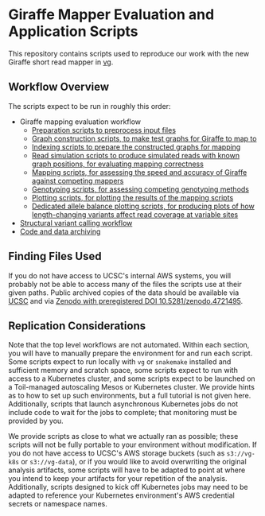 # Giraffe Mapper Evaluation and Application Scripts

This repository contains scripts used to reproduce our work with the new Giraffe short read mapper in [vg](https://github.com/vgteam/vg).

## Workflow Overview

The scripts expect to be run in roughly this order:

* Giraffe mapping evaluation workflow
    * [Preparation scripts to preprocess input files](scripts/prep)
    * [Graph construction scripts, to make test graphs for Giraffe to map to](scripts/construction)
    * [Indexing scripts to prepare the constructed graphs for mapping](scripts/indexing)
    * [Read simulation scripts to produce simulated reads with known graph positions, for evaluating mapping correctness](scripts/read_simulation)
    * [Mapping scripts, for assessing the speed and accuracy of Giraffe against competing mappers](scripts/mapping)
    * [Genotyping scripts, for assessing competing genotyping methods](scripts/genotyping)
    * [Plotting scripts, for plotting the results of the mapping scripts](scripts/plotting)
    * [Dedicated allele balance plotting scripts, for producing plots of how length-changing variants affect read coverage at variable sites](scripts/allele_balance_plot)
* [Structural variant calling workflow](scripts/sv)
* [Code and data archiving](scripts/archiving)

## Finding Files Used

If you do not have access to UCSC's internal AWS systems, you will probably not be able to access many of the files the scripts use at their given paths. Public archived copies of the data should be available via [UCSC](https://cglgenomics.ucsc.edu/giraffe-data/) and via [Zenodo with preregistered DOI 10.5281/zenodo.4721495](https://doi.org/10.5281/zenodo.4721495).

## Replication Considerations

Note that the top level workflows are not automated. Within each section, you will have to manually prepare the environment for and run each script. Some scripts expect to run locally with `vg` or `snakemake` installed and sufficient memory and scratch space, some scripts expect to run with access to a Kubernetes cluster, and some scripts expect to be launched on a Toil-managed autoscaling Mesos or Kubernetes cluster. We provide hints as to how to set up such environments, but a full tutorial is not given here. Additionally, scripts that launch asynchronous Kubernetes jobs do not include code to wait for the jobs to complete; that monitoring must be provided by you.

We provide scripts as close to what we actually ran as possible; these scripts will not be fully portable to your environment without modification. If you do not have access to UCSC's AWS storage buckets (such as `s3://vg-k8s` or `s3://vg-data`), or if you would like to avoid overwriting the original analysis artifacts, some scripts will have to be adapted to point at where you intend to keep your artifacts for your repetition of the analysis. Additionally, scripts designed to kick off Kubernetes jobs may need to be adapted to reference your Kubernetes environment's AWS credential secrets or namespace names.
